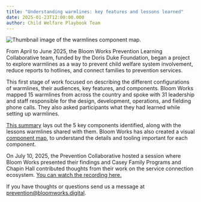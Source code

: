 ```yaml
---
title: "Understanding warmlines: key features and lessons learned"
date: 2025-01-23T12:00:00.000
author: Child Welfare Playbook Team
---
```


![Thumbnail image of the warmlines component map.](/images/warmlines-component-map.png)

From April to June 2025, the Bloom Works Prevention Learning Collaborative team, funded by the Doris Duke Foundation, began a project to explore warmlines as a way to prevent child welfare system involvement, reduce reports to hotlines, and connect families to prevention services. 

This first stage of work focused on describing the different configurations of warmlines, their audiences, key features, and components. Bloom Works mapped 15 warmlines from across the country and spoke with 31 leadership and staff responsible for the design, development, operations, and fielding phone calls. They also asked participants what they had learned while setting up warmlines. 

[This summary](https://drive.google.com/file/d/1PmvOqPPrKlP52_g5hs3cTiqNwsh52gWV/view?usp=drive_link) lays out the 5 key components identified, along with the lessons warmlines shared with them. Bloom Works has also created a visual [component map](https://drive.google.com/file/d/1X8Y1pVvRdDiCD_P9iPnUwNUEdRoYgA1d/view?usp=drive_link), to understand the details and tooling important for each component. 

On July 10, 2025, the Prevention Collaborative hosted a session where Bloom Works presented their findings and Casey Family Programs and Chapin Hall contributed thoughts from their work on the service connection ecosystem. [You can watch the recording here.](#)

If you have thoughts or questions send us a message at [prevention@bloomworks.digital](mailto:prevention@bloomworks.digital). 

